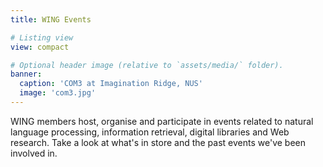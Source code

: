```yaml
---
title: WING Events

# Listing view
view: compact

# Optional header image (relative to `assets/media/` folder).
banner:
  caption: 'COM3 at Imagination Ridge, NUS'
  image: 'com3.jpg'
---
```


<p>
WING members host, organise and participate in events related to natural language processing, information retrieval, digital libraries and Web research.  Take a look at what's in store and the past events we've been involved in.
</p>
<p>&nbsp;</p>
